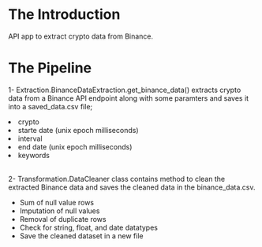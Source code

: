 # The Introduction
API app to extract crypto data from Binance.

# The Pipeline

1- Extraction.BinanceDataExtraction.get_binance_data() extracts crypto data from a Binance API endpoint along with some paramters and saves it into a saved_data.csv file;
<ui>
  <li>crypto</li>
  <li>starte date (unix epoch milliseconds)</li>
  <li>interval</li>
  <li>end date (unix epoch milliseconds)</li>
  <li>keywords</li>
</ui>

<br>

2- Transformation.DataCleaner class contains method to clean the extracted Binance data and saves the cleaned data in the binance_data.csv.
<ul>
  <li>Sum of null value rows</li>
  <li>Imputation of null values</li>
  <li>Removal of duplicate rows</li>
  <li>Check for string, float, and date datatypes</li>
  <li>Save the cleaned dataset in a new file</li>
</u;>
